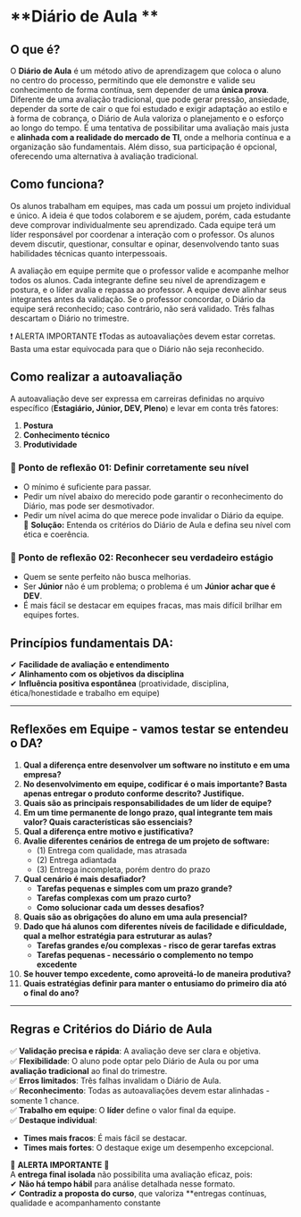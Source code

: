 # **Diário de Aula **

## **O que é?**
O **Diário de Aula** é um método ativo de aprendizagem que coloca o aluno no centro do processo, permitindo que ele demonstre e valide seu conhecimento de forma contínua, sem depender de uma **única prova**. Diferente de uma avaliação tradicional, que pode gerar pressão, ansiedade, depender da sorte de cair o que foi estudado e exigir adaptação ao estilo e à forma de cobrança, o Diário de Aula valoriza o planejamento e o esforço ao longo do tempo. É uma tentativa de possibilitar uma avaliação mais justa e **alinhada com a realidade do mercado de TI**, onde a melhoria contínua e a organização são fundamentais. Além disso, sua participação é opcional, oferecendo uma alternativa à avaliação tradicional.

## **Como funciona?**
Os alunos trabalham em equipes, mas cada um possui um projeto individual e único. A ideia é que todos colaborem e se ajudem, porém, cada estudante deve comprovar individualmente seu aprendizado. Cada equipe terá um líder responsável por coordenar a interação com o professor. Os alunos devem discutir, questionar, consultar e opinar, desenvolvendo tanto suas habilidades técnicas quanto interpessoais.

A avaliação em equipe permite que o professor valide e acompanhe melhor todos os alunos. Cada integrante define seu nível de aprendizagem e postura, e o líder avalia e repassa ao professor. A equipe deve alinhar seus integrantes antes da validação. Se o professor concordar, o Diário da equipe será reconhecido; caso contrário, não será validado. Três falhas descartam o Diário no trimestre.

❗ ALERTA IMPORTANTE ❗Todas as autoavaliações devem estar corretas. Basta uma estar equivocada para que o Diário não seja reconhecido.

## Como realizar a autoavaliação  

A autoavaliação deve ser expressa em carreiras definidas no arquivo específico (**Estagiário, Júnior, DEV, Pleno**) e levar em conta três fatores:  

1. **Postura**  
2. **Conhecimento técnico**  
3. **Produtividade**  

### 📌 Ponto de reflexão 01: Definir corretamente seu nível  
- O mínimo é suficiente para passar.  
- Pedir um nível abaixo do merecido pode garantir o reconhecimento do Diário, mas pode ser desmotivador.  
- Pedir um nível acima do que merece pode invalidar o Diário da equipe.  
🔹 **Solução:** Entenda os critérios do Diário de Aula e defina seu nível com ética e coerência.  

### 📌 Ponto de reflexão 02: Reconhecer seu verdadeiro estágio  
- Quem se sente perfeito não busca melhorias.  
- Ser **Júnior** não é um problema; o problema é um **Júnior achar que é DEV**.  
- É mais fácil se destacar em equipes fracas, mas mais difícil brilhar em equipes fortes.  

## Princípios fundamentais DA:
✔ **Facilidade de avaliação e entendimento**  
✔ **Alinhamento com os objetivos da disciplina**  
✔ **Influência positiva espontânea** (proatividade, disciplina, ética/honestidade e trabalho em equipe)  

---

## **Reflexões em Equipe - vamos testar se entendeu o DA?**
1. **Qual a diferença entre desenvolver um software no instituto e em uma empresa?**
2. **No desenvolvimento em equipe, codificar é o mais importante? Basta apenas entregar o produto conforme descrito? Justifique.**
3. **Quais são as principais responsabilidades de um líder de equipe?**
4. **Em um time permanente de longo prazo, qual integrante tem mais valor? Quais características são essenciais?**
5. **Qual a diferença entre motivo e justificativa?**
6. **Avalie diferentes cenários de entrega de um projeto de software:**
   - (1) Entrega com qualidade, mas atrasada
   - (2) Entrega adiantada
   - (3) Entrega incompleta, porém dentro do prazo
7. **Qual cenário é mais desafiador?**
   - **Tarefas pequenas e simples com um prazo grande?**
   - **Tarefas complexas com um prazo curto?**
   - **Como solucionar cada um desses desafios?**
8. **Quais são as obrigações do aluno em uma aula presencial?**
9. **Dado que há alunos com diferentes níveis de facilidade e dificuldade, qual a melhor estratégia para estruturar as aulas?**
   - **Tarefas grandes e/ou complexas - risco de gerar tarefas extras**
   - **Tarefas pequenas - necessário o complemento no tempo excedente**
10. **Se houver tempo excedente, como aproveitá-lo de maneira produtiva?**
11. **Quais estratégias definir para manter o entusiamo do primeiro dia ató o final do ano?**

---

## **Regras e Critérios do Diário de Aula**
✅ **Validação precisa e rápida**: A avaliação deve ser clara e objetiva.  
✅ **Flexibilidade**: O aluno pode optar pelo Diário de Aula ou por uma **avaliação tradicional** ao final do trimestre.  
✅ **Erros limitados**: Três falhas invalidam o Diário de Aula.  
✅ **Reconhecimento**: Todas as autoavaliações devem estar alinhadas - somente 1 chance.  
✅ **Trabalho em equipe**: O **líder** define o valor final da equipe.  
✅ **Destaque individual**:  
   - **Times mais fracos**: É mais fácil se destacar.  
   - **Times mais fortes**: O destaque exige um desempenho excepcional.  

🚨 **ALERTA IMPORTANTE** 🚨  
A **entrega final isolada** não possibilita uma avaliação eficaz, pois:  
✔ **Não há tempo hábil** para análise detalhada nesse formato.  
✔ **Contradiz a proposta do curso**, que valoriza **entregas contínuas, qualidade e acompanhamento constante
